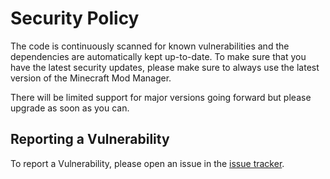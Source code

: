 # Security Policy

The code is continuously scanned for known vulnerabilities and the dependencies are automatically kept up-to-date.
To make sure that you have the latest security updates, please make sure to always use the latest version of the Minecraft Mod Manager.

There will be limited support for major versions going forward but please upgrade as soon as you can.

## Reporting a Vulnerability

To report a Vulnerability, please open an issue in the [issue tracker](https://github.com/meza/minecraft-mod-manager/issues).
